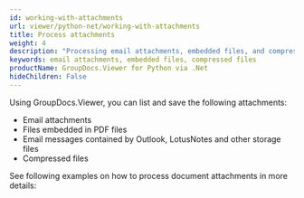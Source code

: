 ```yaml
---
id: working-with-attachments
url: viewer/python-net/working-with-attachments
title: Process attachments
weight: 4
description: "Processing email attachments, embedded files, and compressed files with GroupDocs.Viewer for Python via .Net"
keywords: email attachments, embedded files, compressed files
productName: GroupDocs.Viewer for Python via .Net
hideChildren: False
---
```


Using GroupDocs.Viewer, you can list and save the following attachments:

* Email attachments
* Files embedded in PDF files
* Email messages contained by Outlook, LotusNotes and other storage files
* Compressed files

See following examples on how to process document attachments in more details:
